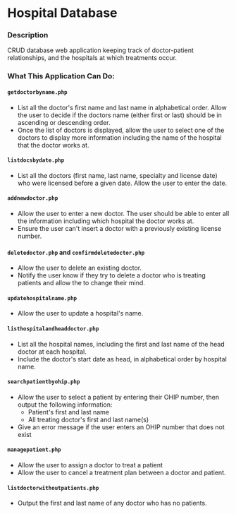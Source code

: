 # Hospital Database

### Description

CRUD database web application keeping track of doctor-patient relationships, and the hospitals at which treatments occur.

### What This Application Can Do:

#### `getdoctorbyname.php`
- List all the doctor's first name and last name in alphabetical order. Allow the user to decide if the doctors name (either first or last) should be in ascending or descending order. 
- Once the list of doctors is displayed, allow the user to select one of the doctors to display more information including the name of the hospital that the doctor works at.

#### `listdocsbydate.php`
- List all the doctors (first name, last name, specialty and license date) who were licensed before a given date. Allow the user to enter the date.

#### `addnewdoctor.php`
- Allow the user to enter a new doctor. The user should be able to enter all the information including which hospital the doctor works at. 
- Ensure the user can't insert a doctor with a previously existing license number.

#### `deletedoctor.php` and `confirmdeletedoctor.php`
- Allow the user to delete an existing doctor. 
- Notify the user know if they try to delete a doctor who is treating patients and allow the to change their mind. 

#### `updatehospitalname.php`
- Allow the user to update a hospital's name. 

#### `listhospitalandheaddoctor.php`
- List all the hospital names, including the first and last name of the head doctor at each hospital.
- Include the doctor's start date as head, in alphabetical order by hospital name.

#### `searchpatientbyohip.php`
- Allow the user to select a patient by entering their OHIP number, then output the following information:
  - Patient's first and last name
  - All treating doctor's first and last name(s)
- Give an error message if the user enters an OHIP number that does not exist

#### `managepatient.php`
- Allow the user to assign a doctor to treat a patient
- Allow the user to cancel a treatment plan between a doctor and patient. 

#### `listdoctorwithoutpatients.php` 
- Output the first and last name of any doctor who has no patients. 
